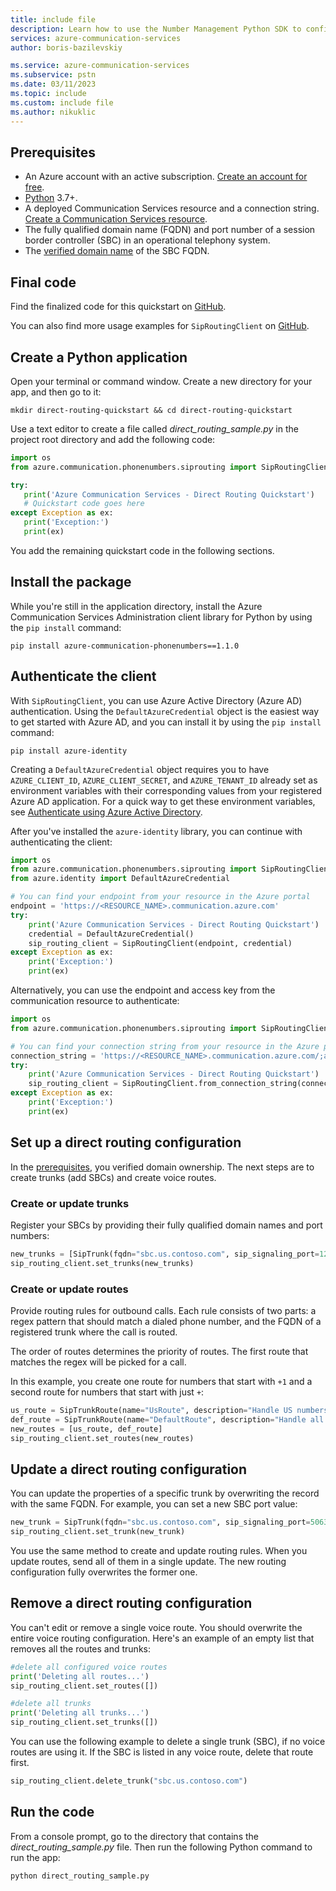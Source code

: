 ```yaml
---
title: include file
description: Learn how to use the Number Management Python SDK to configure direct routing.
services: azure-communication-services
author: boris-bazilevskiy

ms.service: azure-communication-services
ms.subservice: pstn
ms.date: 03/11/2023
ms.topic: include
ms.custom: include file
ms.author: nikuklic
---
```


## Prerequisites

- An Azure account with an active subscription. [Create an account for free](https://azure.microsoft.com/free/?WT.mc_id=A261C142F).
- [Python](https://www.python.org/downloads/) 3.7+.
- A deployed Communication Services resource and a connection string. [Create a Communication Services resource](../../create-communication-resource.md).
- The fully qualified domain name (FQDN) and port number of a session border controller (SBC) in an operational telephony system.
- The [verified domain name](../../../how-tos/telephony/domain-validation.md) of the SBC FQDN.

## Final code

Find the finalized code for this quickstart on [GitHub](https://github.com/Azure-Samples/communication-services-python-quickstarts/tree/main/direct-routing-quickstart).

You can also find more usage examples for `SipRoutingClient` on [GitHub](https://github.com/Azure/azure-sdk-for-python/blob/main/sdk/communication/azure-communication-phonenumbers/README.md).

## Create a Python application

Open your terminal or command window. Create a new directory for your app, and then go to it:

```console
mkdir direct-routing-quickstart && cd direct-routing-quickstart
```

Use a text editor to create a file called *direct_routing_sample.py* in the project root directory and add the following code:

```python
import os
from azure.communication.phonenumbers.siprouting import SipRoutingClient, SipTrunk, SipTrunkRoute

try:
   print('Azure Communication Services - Direct Routing Quickstart')
   # Quickstart code goes here
except Exception as ex:
   print('Exception:')
   print(ex)
```

You add the remaining quickstart code in the following sections.

## Install the package

While you're still in the application directory, install the Azure Communication Services Administration client library for Python by using the `pip install` command:

```console
pip install azure-communication-phonenumbers==1.1.0
```

## Authenticate the client

With `SipRoutingClient`, you can use Azure Active Directory (Azure AD) authentication. Using the `DefaultAzureCredential` object is the easiest way to get started with Azure AD, and you can install it by using the `pip install` command:

```console
pip install azure-identity
```

Creating a `DefaultAzureCredential` object requires you to have `AZURE_CLIENT_ID`, `AZURE_CLIENT_SECRET`, and `AZURE_TENANT_ID` already set as environment variables with their corresponding values from your registered Azure AD application. For a quick way to get these environment variables, see [Authenticate using Azure Active Directory](../../identity/service-principal.md).

After you've installed the `azure-identity` library, you can continue with authenticating the client:

```python
import os
from azure.communication.phonenumbers.siprouting import SipRoutingClient
from azure.identity import DefaultAzureCredential

# You can find your endpoint from your resource in the Azure portal
endpoint = 'https://<RESOURCE_NAME>.communication.azure.com'
try:
    print('Azure Communication Services - Direct Routing Quickstart')
    credential = DefaultAzureCredential()
    sip_routing_client = SipRoutingClient(endpoint, credential)
except Exception as ex:
    print('Exception:')
    print(ex)
```

Alternatively, you can use the endpoint and access key from the communication resource to authenticate:

```python
import os
from azure.communication.phonenumbers.siprouting import SipRoutingClient

# You can find your connection string from your resource in the Azure portal
connection_string = 'https://<RESOURCE_NAME>.communication.azure.com/;accesskey=<YOUR_ACCESS_KEY>'
try:
    print('Azure Communication Services - Direct Routing Quickstart')
    sip_routing_client = SipRoutingClient.from_connection_string(connection_string)
except Exception as ex:
    print('Exception:')
    print(ex)
```

## Set up a direct routing configuration

In the [prerequisites](#prerequisites), you verified domain ownership. The next steps are to create trunks (add SBCs) and create voice routes.

### Create or update trunks

Register your SBCs by providing their fully qualified domain names and port numbers:

```python
new_trunks = [SipTrunk(fqdn="sbc.us.contoso.com", sip_signaling_port=1234), SipTrunk(fqdn="sbc.eu.contoso.com", sip_signaling_port=1234)]
sip_routing_client.set_trunks(new_trunks)
```

### Create or update routes

Provide routing rules for outbound calls. Each rule consists of two parts: a regex pattern that should match a dialed phone number, and the FQDN of a registered trunk where the call is routed.

The order of routes determines the priority of routes. The first route that matches the regex will be picked for a call.

In this example, you create one route for numbers that start with `+1` and a second route for numbers that start with just `+`:

```python
us_route = SipTrunkRoute(name="UsRoute", description="Handle US numbers '+1'", number_pattern="^\\+1(\\d{10})$", trunks=["sbc.us.contoso.com"])
def_route = SipTrunkRoute(name="DefaultRoute", description="Handle all numbers", number_pattern="^\\+\\d+$", trunks=["sbc.us.contoso.com","sbc.eu.contoso.com"])
new_routes = [us_route, def_route]
sip_routing_client.set_routes(new_routes)
```

## Update a direct routing configuration

You can update the properties of a specific trunk by overwriting the record with the same FQDN. For example, you can set a new SBC port value:

``` python
new_trunk = SipTrunk(fqdn="sbc.us.contoso.com", sip_signaling_port=5063)
sip_routing_client.set_trunk(new_trunk)
```

You use the same method to create and update routing rules. When you update routes, send all of them in a single update. The new routing configuration fully overwrites the former one.

## Remove a direct routing configuration

You can't edit or remove a single voice route. You should overwrite the entire voice routing configuration. Here's an example of an empty list that removes all the routes and trunks:

``` python
#delete all configured voice routes
print('Deleting all routes...')
sip_routing_client.set_routes([])

#delete all trunks
print('Deleting all trunks...')
sip_routing_client.set_trunks([])
```

You can use the following example to delete a single trunk (SBC), if no voice routes are using it. If the SBC is listed in any voice route, delete that route first.

``` python
sip_routing_client.delete_trunk("sbc.us.contoso.com")
```

## Run the code

From a console prompt, go to the directory that contains the *direct_routing_sample.py* file. Then run the following Python command to run the app:

```console
python direct_routing_sample.py
```
